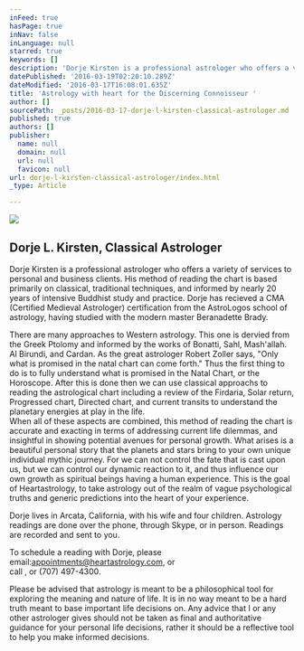 ```yaml
---
inFeed: true
hasPage: true
inNav: false
inLanguage: null
starred: true
keywords: []
description: 'Dorje Kirsten is a professional astrologer who offers a variety of services to personal and business clients. His method of reading the chart is based primarily on classical, traditional techniques, and informed by nearly 20 years of intensive Buddhist study and practice. Dorje has recieved a CMA (Certified Medieval Astrologer) certification from the AstroLogos school of astrology, having studied with the modern master Beranadette Brady.'
datePublished: '2016-03-19T02:20:10.289Z'
dateModified: '2016-03-17T16:08:01.635Z'
title: 'Astrology with heart for the Discerning Connoisseur '
author: []
sourcePath: _posts/2016-03-17-dorje-l-kirsten-classical-astrologer.md
published: true
authors: []
publisher:
  name: null
  domain: null
  url: null
  favicon: null
url: dorje-l-kirsten-classical-astrologer/index.html
_type: Article

---
```

![](https://the-grid-user-content.s3-us-west-2.amazonaws.com/3621213b-62e1-4e51-b4f8-9d0d00e857a9.jpg)

## Dorje L. Kirsten, Classical Astrologer

Dorje Kirsten is a professional astrologer who offers a variety of services to personal and business clients. His method of reading the chart is based primarily on classical, traditional techniques, and informed by nearly 20 years of intensive Buddhist study and practice. Dorje has recieved a CMA (Certified Medieval Astrologer) certification from the AstroLogos school of astrology, having studied with the modern master Beranadette Brady.

There are many approaches to Western astrology. This one is dervied from the Greek Ptolomy and informed by the works of Bonatti, Sahl, Mash'allah. Al Birundi, and Cardan. As the great astrologer Robert Zoller says, "Only what is promised in the natal chart can come forth." Thus the first thing to do is to fully understand what is promised in the Natal Chart, or the Horoscope. After this is done then we can use classical approachs to reading the astrological chart including a review of the Firdaria, Solar return, Progressed chart, Directed chart, and current transits to understand the planetary energies at play in the life.  
When all of these aspects are combined, this method of reading the chart is accurate and exacting in terms of addressing current life dilemmas, and insightful in showing potential avenues for personal growth. What arises is a beautiful personal story that the planets and stars bring to your own unique individual mythic journey. For we can not control the fate that is cast upon us, but we can control our dynamic reaction to it, and thus influence our own growth as spiritual beings having a human experience. This is the goal of Heartastrology, to take astrology out of the realm of vague psychological truths and generic predictions into the heart of your experience.

Dorje lives in Arcata, California, with his wife and four children. Astrology readings are done over the phone, through Skype, or in person. Readings are recorded and sent to you.

To schedule a reading with Dorje, please email:[appointments@heartastrology.com][0], or  
call , or (707) 497-4300\.

Please be advised that astrology is meant to be a philosophical tool for exploring the meaning and nature of life. It is in no way meant to be a hard truth meant to base important life decisions on. Any advice that I or any other astrologer gives should not be taken as final and authoritative guidance for your personal life decisions, rather it should be a reflective tool to help you make informed decisions.

[0]: mailto:%20appointments@heartastrology.com